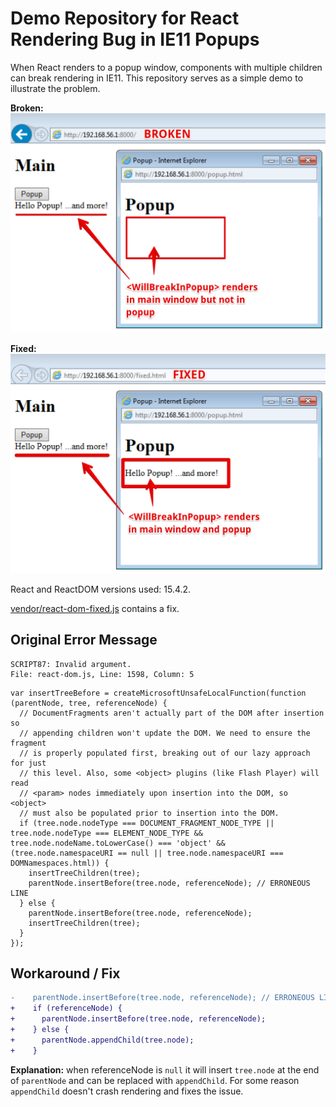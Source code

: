 # Demo Repository for React Rendering Bug in IE11 Popups

When React renders to a popup window, components with multiple children can break rendering in IE11.
This repository serves as a simple demo to illustrate the problem.

**Broken:**
![screenshot broken](screenshot-broken.png)

**Fixed:**
![screenshot fixed](screenshot-fixed.png)

React and ReactDOM versions used: 15.4.2.

[vendor/react-dom-fixed.js](vendor/react-dom-fixed.js) contains a fix.

## Original Error Message

```
SCRIPT87: Invalid argument.
File: react-dom.js, Line: 1598, Column: 5
```

```
var insertTreeBefore = createMicrosoftUnsafeLocalFunction(function (parentNode, tree, referenceNode) {
  // DocumentFragments aren't actually part of the DOM after insertion so
  // appending children won't update the DOM. We need to ensure the fragment
  // is properly populated first, breaking out of our lazy approach for just
  // this level. Also, some <object> plugins (like Flash Player) will read
  // <param> nodes immediately upon insertion into the DOM, so <object>
  // must also be populated prior to insertion into the DOM.
  if (tree.node.nodeType === DOCUMENT_FRAGMENT_NODE_TYPE || tree.node.nodeType === ELEMENT_NODE_TYPE && tree.node.nodeName.toLowerCase() === 'object' && (tree.node.namespaceURI == null || tree.node.namespaceURI === DOMNamespaces.html)) {
    insertTreeChildren(tree);
    parentNode.insertBefore(tree.node, referenceNode); // ERRONEOUS LINE
  } else {
    parentNode.insertBefore(tree.node, referenceNode);
    insertTreeChildren(tree);
  }
});
```

## Workaround / Fix

```diff
-    parentNode.insertBefore(tree.node, referenceNode); // ERRONEOUS LINE
+    if (referenceNode) {
+      parentNode.insertBefore(tree.node, referenceNode);
+    } else {
+      parentNode.appendChild(tree.node);
+    }
```

**Explanation:** when referenceNode is `null` it will insert `tree.node` at the end of `parentNode` and can be replaced with `appendChild`. For some reason `appendChild` doesn't crash rendering and fixes the issue.
